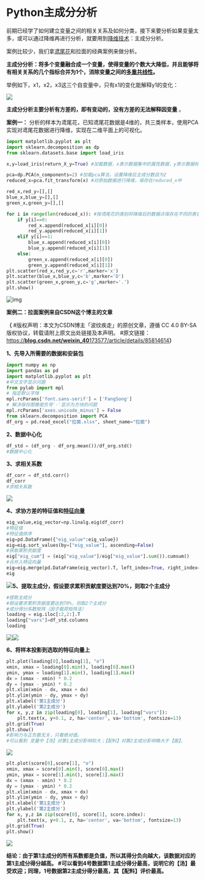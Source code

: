 # Python主成分分析

前期已经学了如何建立变量之间的相关关系及如何分类，接下来要分析如果变量太多，或可以通过降维再进行分析，就要用到[降维技术](https://www.zhihu.com/search?q=%E9%99%8D%E7%BB%B4%E6%8A%80%E6%9C%AF&search_source=Entity&hybrid_search_source=Entity&hybrid_search_extra=%7B%22sourceType%22%3A%22article%22%2C%22sourceId%22%3A125728040%7D)：主成分分析。

案例比较少，我们拿[鸢尾花](https://www.zhihu.com/search?q=%E9%B8%A2%E5%B0%BE%E8%8A%B1&search_source=Entity&hybrid_search_source=Entity&hybrid_search_extra=%7B%22sourceType%22%3A%22article%22%2C%22sourceId%22%3A125728040%7D)和拉面的经典案例来做分析。

**主成分分析：将多个变量融合成一个变量，使得变量的个数大大降低，并且能够将有相关关系的几个指标合并为1个，消除变量之间的[多重共线性](https://www.zhihu.com/search?q=%E5%A4%9A%E9%87%8D%E5%85%B1%E7%BA%BF%E6%80%A7&search_source=Entity&hybrid_search_source=Entity&hybrid_search_extra=%7B%22sourceType%22%3A%22article%22%2C%22sourceId%22%3A125728040%7D)。**

举例如下，x1，x2，x3这三个自变量中，只有x1的变化能解释y1的变化：

![](https://pic3.zhimg.com/80/v2-46088129a2b73fff5773dc31c12e86c2_1440w.jpg) 

**主成分分析主要分析有方差的，即有变动的，没有方差的无法解释因变量** 。

**案例一：** 分析的样本为鸢尾花，已知鸢尾花数据是4维的，共三类样本，使用PCA实现对鸢尾花数据进行降维，实现在二维平面上的可视化。

```python
import matplotlib.pyplot as plt
import sklearn.decomposition as dp
from sklearn.datasets.base import load_iris

x,y=load_iris(return_X_y=True) #加载数据，x表示数据集中的属性数据，y表示数据标签

pca=dp.PCA(n_components=2) #加载pca算法，设置降维后主成分数目为2
reduced_x=pca.fit_transform(x) #对原始数据进行降维，保存在reduced_x中

red_x,red_y=[],[]
blue_x,blue_y=[],[]
green_x,green_y=[],[]

for i in range(len(reduced_x)): #按鸢尾花的类别将降维后的数据点保存在不同的表表中
    if y[i]==0:
        red_x.append(reduced_x[i][0])
        red_y.append(reduced_x[i][1])
    elif y[i]==1:
        blue_x.append(reduced_x[i][0])
        blue_y.append(reduced_x[i][1])
    else:
        green_x.append(reduced_x[i][0])
        green_y.append(reduced_x[i][1])
plt.scatter(red_x,red_y,c='r',marker='x')
plt.scatter(blue_x,blue_y,c='b',marker='D')
plt.scatter(green_x,green_y,c='g',marker='.')
plt.show()
```

![img](https://pic3.zhimg.com/80/v2-714b1282a9eefbbc3ccc96bf7abe665a_1440w.jpg)

**案例二：拉面案例来自CSDN这个博主的文章**

**（** #版权声明：本文为CSDN博主「波纹疾走」的原创文章，遵循 CC 4.0 BY-SA 版权协议，转载请附上原文出处链接及本声明。 #原文链接：[https://**blog.csdn.net/weixin_40**173577/article/details/85814614](https://link.zhihu.com/?target=https%3A//blog.csdn.net/weixin_40173577/article/details/85814614)**）**

**1、先导入所需要的数据和安装包**

```python
import numpy as np
import pandas as pd
import matplotlib.pyplot as plt
#中文文字显示问题
from pylab import mpl
# 指定默认字体
mpl.rcParams['font.sans-serif'] = ['FangSong'] 
# 解决保存图像是负号'-'显示为方块的问题
mpl.rcParams['axes.unicode_minus'] = False 
from sklearn.decomposition import PCA
df_org = pd.read_excel("拉面.xlsx", sheet_name="拉面")
```

**2、数据中心化**

```python
df_std = (df_org - df_org.mean())/df_org.std()
#数据中心化
```

**3、求相关系数**

```python
df_corr = df_std.corr()
df_corr 
#求相关系数
```

![](https://pic4.zhimg.com/80/v2-ae068ed413442043401a9cccc30d66c7_1440w.jpg)

**4、求协方差的特征值和[特征向量](https://www.zhihu.com/search?q=%E7%89%B9%E5%BE%81%E5%90%91%E9%87%8F&search_source=Entity&hybrid_search_source=Entity&hybrid_search_extra=%7B%22sourceType%22%3A%22article%22%2C%22sourceId%22%3A125728040%7D)**

```python
eig_value,eig_vector=np.linalg.eig(df_corr)
#特征值
#特征值排序
eig=pd.DataFrame({"eig_value":eig_value})
eig=eig.sort_values(by=["eig_value"], ascending=False) 
#获取累积贡献度
eig["eig_cum"] = (eig["eig_value"]/eig["eig_value"].sum()).cumsum()
#合并入特征向量
eig=eig.merge(pd.DataFrame(eig_vector).T, left_index=True, right_index=True)
eig
```

![](https://pic3.zhimg.com/80/v2-fb99d2e45115ba5bbfd5c3d27990094a_1440w.jpg)**5、提取主成分，假设要求累积贡献度要达到70%，则取2个主成分**

```python
#提取主成分
#假设要求累积贡献度要达到70%，则取2个主成分
#成分得分系数矩阵（因子载荷矩阵法）
loading = eig.iloc[:2,2:].T
loading["vars"]=df_std.columns
loading
```

![](https://pic1.zhimg.com/80/v2-404775959bb9a8561755ec2c5cbe7654_1440w.jpg)![](https://pic3.zhimg.com/80/v2-c67b229dcb1184a48e1fd90f252a9302_1440w.jpg)

**6、将样本投影到选取的特征向量上**

```python
plt.plot(loading[0],loading[1], "o")
xmin, xmax = loading[0].min(), loading[0].max()
ymin, ymax = loading[1].min(), loading[1].max()
dx = (xmax - xmin) * 0.2
dy = (ymax - ymin) * 0.2
plt.xlim(xmin - dx, xmax + dx)
plt.ylim(ymin - dy, ymax + dy)
plt.xlabel('第1主成分')
plt.ylabel('第2主成分')
for x, y,z in zip(loading[0], loading[1], loading["vars"]):
    plt.text(x, y+0.1, z, ha='center', va='bottom', fontsize=13)
plt.grid(True)
plt.show()
#影响力与正负数无关，只看绝对值。
#可以看到 变量中【汤】对第1主成分影响较大；【配料】对第2主成分影响略大于【面】。
```

![](https://pic4.zhimg.com/80/v2-32262c1406eebf0149875615c20b529b_1440w.jpg)

```python
plt.plot(score[0],score[1], "o")
xmin, xmax = score[0].min(), score[0].max()
ymin, ymax = score[1].min(), score[1].max()
dx = (xmax - xmin) * 0.2
dy = (ymax - ymin) * 0.2
plt.xlim(xmin - dx, xmax + dx)
plt.ylim(ymin - dy, ymax + dy)
plt.xlabel('第1主成分')
plt.ylabel('第2主成分')
for x, y,z in zip(score[0], score[1], score.index):
    plt.text(x, y+0.1, z, ha='center', va='bottom', fontsize=13)
plt.grid(True)
plt.show()

```

![](https://pic4.zhimg.com/80/v2-777c2d22718db5bfcec567a97e6da8bb_1440w.jpg)

**结论：由于第1主成分的所有系数都是负值，所以其得分负向越大，该数据对应的第1主成分得分越高。 #可以看到4号数据第1主成分得分最高，说明它的【汤】最受欢迎；同理，1号数据第2主成分得分最高，其【配料】评价最高。**

